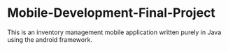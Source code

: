 # Mobile-Development-Final-Project
This is an inventory management mobile application written purely in Java using the android framework. 
